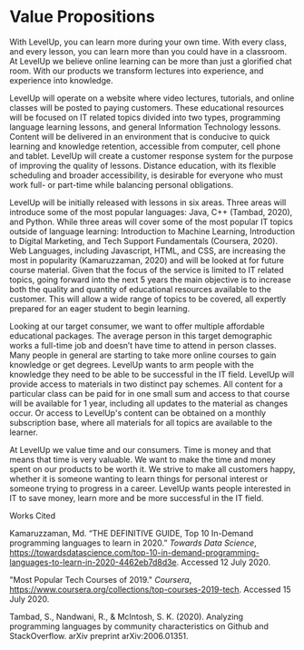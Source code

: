 # Value Propositions

With LevelUp, you can learn more during your own time. With every class, and every lesson, you can learn more than you could have in a classroom. At LevelUp we believe online learning can be more than just a glorified chat room. With our products we transform lectures into experience, and experience into knowledge. 

LevelUp will operate on a website where video lectures, tutorials, and online classes will be posted to paying customers. These educational resources will be focused on IT related topics divided into two types, programming language learning lessons, and general Information Technology lessons. Content will be delivered in an environment that is conducive to quick learning and knowledge retention, accessible from computer, cell phone and tablet. LevelUp will create a customer response system for the purpose of improving the quality of lessons. Distance education, with its flexible scheduling and broader accessibility, is desirable for everyone who must work full- or part-time while balancing personal obligations.

LevelUp will be initially released with lessons in six areas. Three areas will introduce some of the most popular languages: Java, C++ (Tambad, 2020), and Python. While three areas will cover some of the most popular IT topics outside of language learning: Introduction to Machine Learning, Introduction to Digital Marketing, and Tech Support Fundamentals (Coursera, 2020). Web Languages, including Javascript, HTML, and CSS, are increasing the most in popularity (Kamaruzzaman, 2020) and will be looked at for future course material. Given that the focus of the service is limited to IT related topics, going forward into the next 5 years the main objective is to increase both the quality and quantity of educational resources available to the customer. This will allow a wide range of topics to be covered, all expertly prepared for an eager student to begin learning.

Looking at our target consumer, we want to offer multiple affordable educational packages. The average person in this target demographic works a full-time job and doesn’t have time to attend in person classes. Many people in general are starting to take more online courses to gain knowledge or get degrees. LevelUp wants to arm people with the knowledge they need to be able to be successful in the IT field. LevelUp will provide access to materials in two distinct pay schemes. All content for a particular class can be paid for in one small sum and access to that course will be available for 1 year, including all updates to the material as changes occur. Or access to LevelUp's content can be obtained on a monthly subscription base, where all materials for all topics are available to the learner.

At LevelUp we value time and our consumers. Time is money and that means that time is very valuable. We want to make the time and money spent on our products to be worth it. We strive to make all customers happy, whether it is someone wanting to learn things for personal interest or someone trying to progress in a career. LevelUp wants people interested in IT to save money, learn more and be more successful in the IT field.

Works Cited

Kamaruzzaman, Md. “THE DEFINITIVE GUIDE, Top 10 In-Demand programming languages to learn in 2020.” *Towards Data Science*, https://towardsdatascience.com/top-10-in-demand-programming-languages-to-learn-in-2020-4462eb7d8d3e. Accessed 12 July 2020.

"Most Popular Tech Courses of 2019." *Coursera*, https://www.coursera.org/collections/top-courses-2019-tech. Accessed 15 July 2020.

Tambad, S., Nandwani, R., & McIntosh, S. K. (2020). Analyzing programming languages by community characteristics on Github and StackOverflow. arXiv preprint arXiv:2006.01351.
